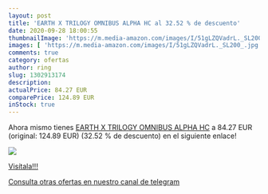 ```yaml
---
layout: post
title: 'EARTH X TRILOGY OMNIBUS ALPHA HC al 32.52 % de descuento'
date: 2020-09-28 18:00:55
thumbnailImage: 'https://m.media-amazon.com/images/I/51gLZQVadrL._SL200_.jpg'
images: [ 'https://m.media-amazon.com/images/I/51gLZQVadrL._SL200_.jpg' ]
comments: true
category: ofertas
author: ring
slug: 1302913174
description:
actualPrice: 84.27 EUR
comparePrice: 124.89 EUR
inStock: true
---
```


Ahora mismo tienes [EARTH X TRILOGY OMNIBUS ALPHA HC](https://www.amazon.es/dp/1302913174/?tag=redken-21) a 84.27 EUR (original: 124.89 EUR) (32.52 %  de descuento) en el siguiente enlace!

[![](https://m.media-amazon.com/images/I/51gLZQVadrL._SL200_.jpg)](https://www.amazon.es/dp/1302913174/?tag=redken-21)

[Visítala!!!](https://www.amazon.es/dp/1302913174/?tag=redken-21)

[Consulta otras ofertas en nuestro canal de telegram](https://t.me/s/ofertas25)
